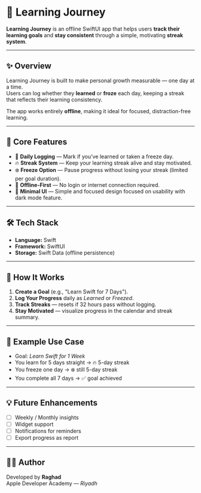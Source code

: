 # 📘 Learning Journey

**Learning Journey** is an offline SwiftUI app that helps users **track their learning goals** and **stay consistent** through a simple, motivating **streak system**.

---

## ✨ Overview

Learning Journey is built to make personal growth measurable — one day at a time.  
Users can log whether they **learned** or **froze** each day, keeping a streak that reflects their learning consistency.

The app works entirely **offline**, making it ideal for focused, distraction-free learning.

---

## 🧠 Core Features

- 📅 **Daily Logging** — Mark if you’ve learned or taken a freeze day.  
- 🔥 **Streak System** — Keep your learning streak alive and stay motivated.  
- ❄️ **Freeze Option** — Pause progress without losing your streak (limited per goal duration).  
- 🌙 **Offline-First** — No login or internet connection required.  
- 🎨 **Minimal UI** — Simple and focused design focused on usability with dark mode feature.

---

## 🛠️ Tech Stack

- **Language:** Swift  
- **Framework:** SwiftUI  
- **Storage:** Swift Data (offline persistence)  

---

## 🚀 How It Works

1. **Create a Goal** (e.g., "Learn Swift for 7 Days").  
2. **Log Your Progress** daily as *Learned* or *Freezed*.  
3. **Track Streaks** — resets if 32 hours pass without logging.  
4. **Stay Motivated** — visualize progress in the calendar and streak summary.

---

## 🧩 Example Use Case

- Goal: *Learn Swift for 1 Week*  
- You learn for 5 days straight → 🔥 5-day streak  
- You freeze one day → ❄️ still 5-day streak  
- You complete all 7 days → ✅ goal achieved 

---

## 💡 Future Enhancements

- [ ] Weekly / Monthly insights   
- [ ] Widget support  
- [ ] Notifications for reminders  
- [ ] Export progress as report  

---

## 🧑‍💻 Author

Developed by **Raghad**  
Apple Developer Academy — *Riyadh*  
